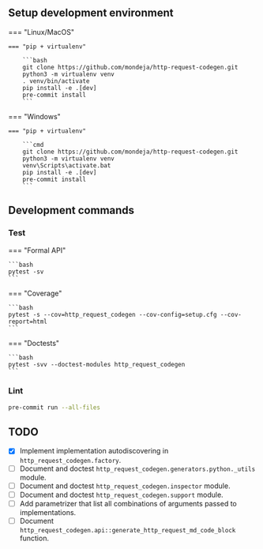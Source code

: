 
## Setup development environment


=== "Linux/MacOS"

    === "pip + virtualenv"

        ```bash
        git clone https://github.com/mondeja/http-request-codegen.git
        python3 -m virtualenv venv
        . venv/bin/activate
        pip install -e .[dev]
        pre-commit install
        ```

=== "Windows"

    === "pip + virtualenv"

        ```cmd
        git clone https://github.com/mondeja/http-request-codegen.git
        python3 -m virtualenv venv
        venv\Scripts\activate.bat
        pip install -e .[dev]
        pre-commit install
        ```

## Development commands

### Test

=== "Formal API"

    ```bash
    pytest -sv
    ```

=== "Coverage"

    ```bash
    pytest -s --cov=http_request_codegen --cov-config=setup.cfg --cov-report=html
    ```

=== "Doctests"

    ```bash
    pytest -svv --doctest-modules http_request_codegen
    ```

### Lint

```bash
pre-commit run --all-files
```

## TODO

- [x] Implement implementation autodiscovering in `http_request_codegen.factory`.
- [ ] Document and doctest `http_request_codegen.generators.python._utils`
 module.
- [ ] Document and doctest `http_request_codegen.inspector` module.
- [ ] Document and doctest `http_request_codegen.support` module.
- [ ] Add parametrizer that list all combinations of arguments passed to
 implementations.
- [ ] Document `http_request_codegen.api::generate_http_request_md_code_block`
 function.
